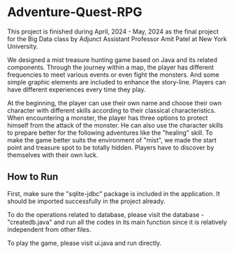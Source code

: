 # Adventure-Quest-RPG

This project is finished during April, 2024 - May, 2024 as the final project for the Big Data class by Adjunct Assistant Professor Amit Patel at New York University.

We designed a mist treasure hunting game based on Java and its related components. Through the journey within a map, the player has different frequencies to meet various events or even fight the monsters. And some simple graphic elements are included to enhance the story-line. Players can have different experiences every time they play. 

At the beginning, the player can use their own name and choose their own character with different skills according to their classical characteristics. When encountering a monster, the player has three options to protect himself from the attack of the monster. He can also use the character skills to prepare better for the following adventures like the "healing" skill. To make the game better suits the environment of "mist", we made the start point and treasure spot to be totally hidden. Players have to discover by themselves with their own luck. 

## How to Run

First, make sure the "sqlite-jdbc" package is included in the application. It should be imported successfully in the project already. 

To do the operations related to database, please visit the database - "createdb.java" and run all the codes in its main function since it is relatively independent from other files. 

To play the game, please visit ui.java and run directly.
